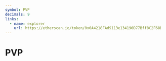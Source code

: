 ```yaml
---
symbol: PVP
decimals: 9
links:
  - name: explorer
    url: https://etherscan.io/token/0x0A4218FAd9113e134190D77Bff8C2F68B93F593b
---
```


# PVP
